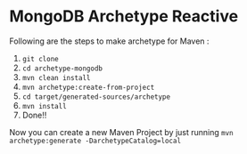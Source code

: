 # MongoDB Archetype Reactive

Following are the steps to make archetype for Maven : 
1. <code>git clone</code>
2. <code>cd archetype-mongodb</code>
3. <code>mvn clean install</code>
4. <code>mvn archetype:create-from-project</code>
5. <code>cd target/generated-sources/archetype</code>
6. <code>mvn install</code>
7. Done!!

Now you can create a new Maven Project by just running <code>mvn archetype:generate -DarchetypeCatalog=local</code>
